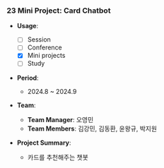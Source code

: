 ### 23 Mini Project: **Card Chatbot**

- **Usage**: 
  - [ ] Session
  - [ ] Conference
  - [x] Mini projects
  - [ ] Study

- **Period**:  
  - 2024.8 ~ 2024.9

- **Team**:  
  - **Team Manager**: 오영민  
  - **Team Members**: 김강민, 김동환, 윤왕규, 박지원

- **Project Summary**:  
  - 카드를 추천해주는 챗봇
